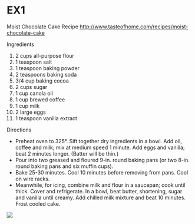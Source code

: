# EX1
Moist Chocolate Cake Recipe
http://www.tasteofhome.com/recipes/moist-chocolate-cake

Ingredients
1. 2 cups all-purpose flour
2. 1 teaspoon salt
3. 1 teaspoon baking powder
4. 2 teaspoons baking soda
5. 3/4 cup baking cocoa
6. 2 cups sugar
7. 1 cup canola oil
8. 1 cup brewed coffee
9. 1 cup milk
10. 2 large eggs
11. 1 teaspoon vanilla extract


Directions
* Preheat oven to 325°. Sift together dry ingredients in a bowl. Add oil, coffee and milk; mix at medium speed 1 minute. Add eggs and   		vanilla; beat 2 minutes longer. (Batter will be thin.)
* Pour into two greased and floured 9-in. round baking pans (or two 8-in. round baking pans and six muffin cups).
* Bake 25-30 minutes. Cool 10 minutes before removing from pans. Cool on wire racks.
* Meanwhile, for icing, combine milk and flour in a saucepan; cook until thick. Cover and refrigerate.
	In a bowl, beat butter, shortening, sugar and vanilla until creamy. Add chilled milk mixture and beat 10 minutes. Frost cooled cake. 

<img src="EX1/cake.jpg"/>
